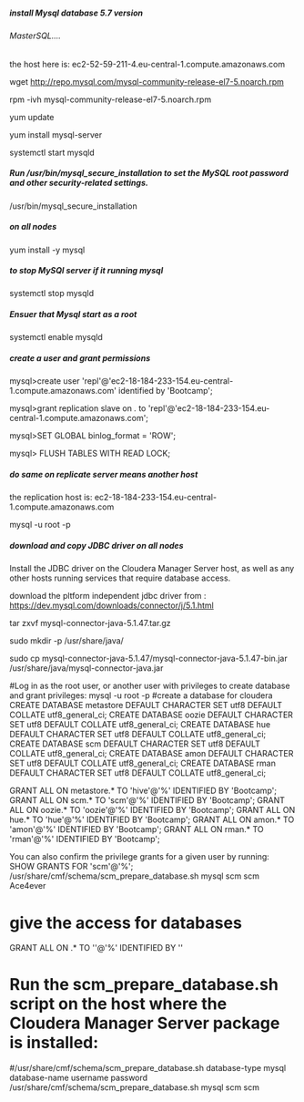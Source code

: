 ##### install Mysql database 5.7 version

###### MasterSQL....
the host here is: ec2-52-59-211-4.eu-central-1.compute.amazonaws.com

wget http://repo.mysql.com/mysql-community-release-el7-5.noarch.rpm

rpm -ivh mysql-community-release-el7-5.noarch.rpm

yum update

yum install mysql-server

systemctl start mysqld

##### Run /usr/bin/mysql_secure_installation to set the MySQL root password and other security-related settings.
/usr/bin/mysql_secure_installation 

##### on all nodes

yum install -y mysql


#####  to stop MySQl server if it running mysql
systemctl stop mysqld

##### Ensuer that Mysql start as a root
systemctl enable mysqld

##### create a user and grant permissions

mysql>create user 'repl'@'ec2-18-184-233-154.eu-central-1.compute.amazonaws.com' identified by 'Bootcamp';

mysql>grant replication slave on *.* to 'repl'@'ec2-18-184-233-154.eu-central-1.compute.amazonaws.com';

mysql>SET GLOBAL binlog_format = 'ROW'; 

mysql> FLUSH TABLES WITH READ LOCK;

##### do same on replicate server means another host
the replication host is: ec2-18-184-233-154.eu-central-1.compute.amazonaws.com

mysql -u root -p

##### download and copy JDBC driver on all nodes

Install the JDBC driver on the Cloudera Manager Server host, as well as any other hosts running services that require database access.

download the pltform independent jdbc driver from : https://dev.mysql.com/downloads/connector/j/5.1.html

tar zxvf mysql-connector-java-5.1.47.tar.gz

sudo mkdir -p /usr/share/java/

sudo cp mysql-connector-java-5.1.47/mysql-connector-java-5.1.47-bin.jar /usr/share/java/mysql-connector-java.jar




#Log in as the root user, or another user with privileges to create database and grant privileges:
mysql -u root -p
#create a database for cloudera
CREATE DATABASE metastore DEFAULT CHARACTER SET utf8 DEFAULT COLLATE utf8_general_ci;
CREATE DATABASE oozie DEFAULT CHARACTER SET utf8 DEFAULT COLLATE utf8_general_ci;
CREATE DATABASE hue DEFAULT CHARACTER SET utf8 DEFAULT COLLATE utf8_general_ci;
CREATE DATABASE scm DEFAULT CHARACTER SET utf8 DEFAULT COLLATE utf8_general_ci; 
CREATE DATABASE amon DEFAULT CHARACTER SET utf8 DEFAULT COLLATE utf8_general_ci;
CREATE DATABASE rman DEFAULT CHARACTER SET utf8 DEFAULT COLLATE utf8_general_ci;

GRANT ALL ON metastore.* TO 'hive'@'%' IDENTIFIED BY 'Bootcamp';
GRANT ALL ON scm.* TO 'scm'@'%' IDENTIFIED BY 'Bootcamp';
GRANT ALL ON oozie.* TO 'oozie'@'%' IDENTIFIED BY 'Bootcamp';
GRANT ALL ON hue.* TO 'hue'@'%' IDENTIFIED BY 'Bootcamp';
GRANT ALL ON amon.* TO 'amon'@'%' IDENTIFIED BY 'Bootcamp';
GRANT ALL ON rman.* TO 'rman'@'%' IDENTIFIED BY 'Bootcamp';

You can also confirm the privilege grants for a given user by running:
SHOW GRANTS FOR 'scm'@'%';
/usr/share/cmf/schema/scm_prepare_database.sh mysql scm scm Ace4ever
# give the access for databases
GRANT ALL ON <database>.* TO '<user>'@'%' IDENTIFIED BY '<password>'
# Run the scm_prepare_database.sh script on the host where the Cloudera Manager Server package is installed:

#/usr/share/cmf/schema/scm_prepare_database.sh database-type mysql database-name username password
/usr/share/cmf/schema/scm_prepare_database.sh mysql scm scm